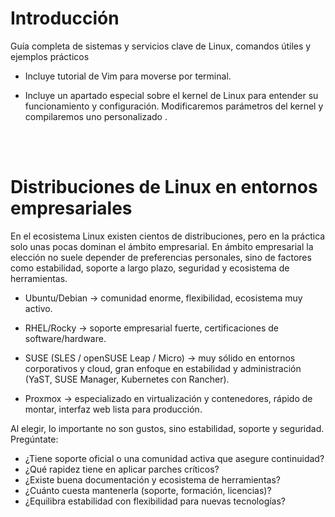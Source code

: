 # Introducción

Guía completa de sistemas y servicios clave de Linux, comandos útiles y ejemplos prácticos 

- Incluye tutorial de Vim para moverse por terminal. 

- Incluye un apartado especial sobre el kernel de Linux para entender su funcionamiento y configuración. Modificaremos parámetros del kernel y compilaremos uno personalizado . 

<br><br>

# Distribuciones de Linux en entornos empresariales

En el ecosistema Linux existen cientos de distribuciones, pero en la práctica solo unas pocas dominan el ámbito empresarial. En ámbito empresarial la elección no suele depender de preferencias personales, sino de factores como estabilidad, soporte a largo plazo, seguridad y ecosistema de herramientas.

- Ubuntu/Debian → comunidad enorme, flexibilidad, ecosistema muy activo.

- RHEL/Rocky → soporte empresarial fuerte, certificaciones de software/hardware.

- SUSE (SLES / openSUSE Leap / Micro) → muy sólido en entornos corporativos y cloud, gran enfoque en estabilidad y administración (YaST, SUSE Manager, Kubernetes con Rancher).

- Proxmox → especializado en virtualización y contenedores, rápido de montar, interfaz web lista para producción.

Al elegir, lo importante no son gustos, sino estabilidad, soporte y seguridad. Pregúntate:

- ¿Tiene soporte oficial o una comunidad activa que asegure continuidad?
- ¿Qué rapidez tiene en aplicar parches críticos?
- ¿Existe buena documentación y ecosistema de herramientas?
- ¿Cuánto cuesta mantenerla (soporte, formación, licencias)?
- ¿Equilibra estabilidad con flexibilidad para nuevas tecnologías?
